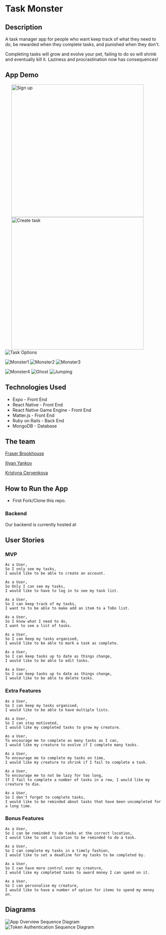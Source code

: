 # Task Monster

## Description

A task manager app for people who want keep track of what they need to do, be rewarded when they complete tasks, and punished when they don't.

Completing tasks will grow and evolve your pet, failing to do so will shrink and eventually kill it. Laziness and procrastination now has consequences!

## App Demo

<img align="left" src="./assets/Sign_up.gif" alt="Sign up" width="425" hspace="20"/>
<img align="left" src="./assets/Create_task.gif" alt="Create task" width="425" hspace="20"/>

![Task Options](./assets/Complete_fail_edit_delete.gif)

![Monster1](./assets/Egg.gif) ![Monster2](./assets/Swirl.gif) ![Monster3](./assets/Small_monster.gif)

![Monster4](./assets/Large_monster.gif) ![Ghost](./assets/Ghost.gif) ![Jumping](./assets/Jumping.gif)

## Technologies Used
* Expo - Front End
* React Native - Front End
* React Native Game Engine - Front End
* Matter.js - Front End
* Ruby on Rails - Back End
* MongoDB - Database

## The team
[Fraser Brookhouse](https://github.com/fraserbrookhouse)

[Iliyan Yankov](https://github.com/Iliyan-Y)

[Kristyna Cervenkova](https://github.com/kristycer)

## How to Run the App

* First Fork/Clone this repo.

### Backend

Our backend is currently hosted at 



## User Stories


### MVP
```
As a User,
So I only see my tasks,
I would like to be able to create an account.
```

```
As a User,
So Only I can see my tasks,
I would like to have to log in to see my task list.
```

```
As a User,
So I can keep track of my tasks,
I want to to be able to make add an item to a ToDo list.
```

```
As a User,
So I know what I need to do,
I want to see a list of tasks.
```

```
As a User,
So I can keep my tasks organised,
I would like to be able to mark a task as complete.
```

```
As a User,
So I can keep tasks up to date as things change,
I would like to be able to edit tasks.
```

```
As a User,
So I can keep tasks up to date as things change,
I would like to be able to delete tasks.
```

### Extra Features

```
As a User,
So I can keep my tasks organised,
I would like to be able to have multiple lists.
```

```
As a User,
So I can stay motivated,
I would like my completed tasks to grow my creature.
```

```
As a User,
To encourage me to complete as many tasks as I can,
I would like my creature to evolve if I complete many tasks.
```

```
As a User,
To encourage me to complete my tasks on time,
I would like my creature to shrink if I fail to complete a task.
```

```
As a User,
To encourage me to not be lazy for too long,
If I fail to complete a number of tasks in a row, I would like my creature to die.
```

```
As a User,
So I don't forget to complete tasks,
I would like to be reminded about tasks that have been uncompleted for a long time.
```

### Bonus Features

```
As a User,
So I can be reminded to do tasks at the correct location,
I would like to set a location to be reminded to do a task.
```

```
As a User,
So I can complete my tasks in a timely fashion,
I would like to set a deadline for my tasks to be completed by.
```

```
As a User,
So I can have more control over my creature,
I would like my completed tasks to award money I can spend on it.
```

```
As a User,
So I can personalise my creature,
I would like to have a number of option for items to spend my money on.
```

## Diagrams

![App Overview Sequence Diagram](./assets/Interaction_Diagram.png)
![Token Authentication Sequence Diagram](./assets/Token_diagram.png)